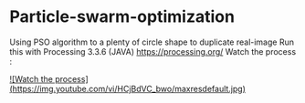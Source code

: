 # Particle-swarm-optimization
Using PSO algorithm to a plenty of circle shape to duplicate real-image
Run this with Processing 3.3.6 (JAVA) https://processing.org/
Watch the process : 

[![Watch the process] (https://img.youtube.com/vi/HCjBdVC_bwo/maxresdefault.jpg)](https://www.youtube.com/watch?v=HCjBdVC_bwo)

